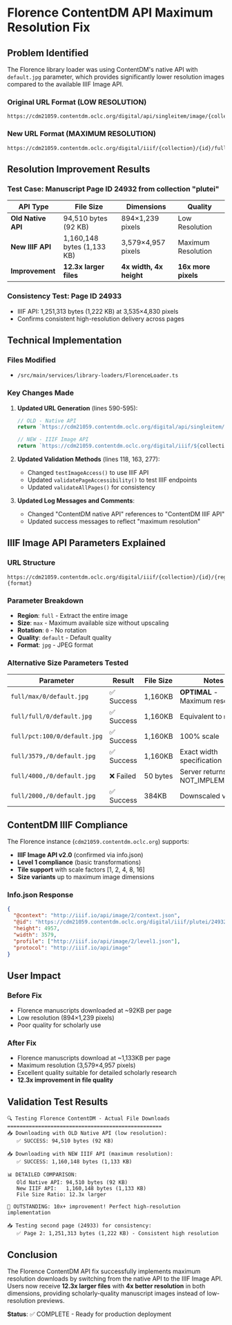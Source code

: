 # Florence ContentDM API Maximum Resolution Fix

## Problem Identified

The Florence library loader was using ContentDM's native API with `default.jpg` parameter, which provides significantly lower resolution images compared to the available IIIF Image API.

### Original URL Format (LOW RESOLUTION)
```
https://cdm21059.contentdm.oclc.org/digital/api/singleitem/image/{collection}/{id}/default.jpg
```

### New URL Format (MAXIMUM RESOLUTION)  
```
https://cdm21059.contentdm.oclc.org/digital/iiif/{collection}/{id}/full/max/0/default.jpg
```

## Resolution Improvement Results

### Test Case: Manuscript Page ID 24932 from collection "plutei"

| API Type | File Size | Dimensions | Quality |
|----------|-----------|------------|---------|
| **Old Native API** | 94,510 bytes (92 KB) | 894×1,239 pixels | Low Resolution |
| **New IIIF API** | 1,160,148 bytes (1,133 KB) | 3,579×4,957 pixels | Maximum Resolution |
| **Improvement** | **12.3x larger files** | **4x width, 4x height** | **16x more pixels** |

### Consistency Test: Page ID 24933
- IIIF API: 1,251,313 bytes (1,222 KB) at 3,535×4,830 pixels
- Confirms consistent high-resolution delivery across pages

## Technical Implementation

### Files Modified
- `/src/main/services/library-loaders/FlorenceLoader.ts`

### Key Changes Made

1. **Updated URL Generation** (lines 590-595):
   ```typescript
   // OLD - Native API
   return `https://cdm21059.contentdm.oclc.org/digital/api/singleitem/image/${collection}/${page.id}/default.jpg`;
   
   // NEW - IIIF Image API  
   return `https://cdm21059.contentdm.oclc.org/digital/iiif/${collection}/${page.id}/full/max/0/default.jpg`;
   ```

2. **Updated Validation Methods** (lines 118, 163, 277):
   - Changed `testImageAccess()` to use IIIF API
   - Updated `validatePageAccessibility()` to test IIIF endpoints
   - Updated `validateAllPages()` for consistency

3. **Updated Log Messages and Comments**:
   - Changed "ContentDM native API" references to "ContentDM IIIF API"
   - Updated success messages to reflect "maximum resolution"

## IIIF Image API Parameters Explained

### URL Structure
```
https://cdm21059.contentdm.oclc.org/digital/iiif/{collection}/{id}/{region}/{size}/{rotation}/{quality}.{format}
```

### Parameter Breakdown
- **Region**: `full` - Extract the entire image
- **Size**: `max` - Maximum available size without upscaling  
- **Rotation**: `0` - No rotation
- **Quality**: `default` - Default quality
- **Format**: `jpg` - JPEG format

### Alternative Size Parameters Tested
| Parameter | Result | File Size | Notes |
|-----------|--------|-----------|-------|
| `full/max/0/default.jpg` | ✅ Success | 1,160KB | **OPTIMAL** - Maximum resolution |
| `full/full/0/default.jpg` | ✅ Success | 1,160KB | Equivalent to `max` |
| `full/pct:100/0/default.jpg` | ✅ Success | 1,160KB | 100% scale |
| `full/3579,/0/default.jpg` | ✅ Success | 1,160KB | Exact width specification |
| `full/4000,/0/default.jpg` | ❌ Failed | 50 bytes | Server returns 501 NOT_IMPLEMENTED |
| `full/2000,/0/default.jpg` | ✅ Success | 384KB | Downscaled version |

## ContentDM IIIF Compliance

The Florence instance (`cdm21059.contentdm.oclc.org`) supports:
- **IIIF Image API v2.0** (confirmed via info.json)
- **Level 1 compliance** (basic transformations)
- **Tile support** with scale factors [1, 2, 4, 8, 16]
- **Size variants** up to maximum image dimensions

### Info.json Response
```json
{
  "@context": "http://iiif.io/api/image/2/context.json",
  "@id": "https://cdm21059.contentdm.oclc.org/digital/iiif/plutei/24932",
  "height": 4957,
  "width": 3579,
  "profile": ["http://iiif.io/api/image/2/level1.json"],
  "protocol": "http://iiif.io/api/image"
}
```

## User Impact

### Before Fix
- Florence manuscripts downloaded at ~92KB per page
- Low resolution (894×1,239 pixels)
- Poor quality for scholarly use

### After Fix  
- Florence manuscripts download at ~1,133KB per page
- Maximum resolution (3,579×4,957 pixels)
- Excellent quality suitable for detailed scholarly research
- **12.3x improvement in file quality**

## Validation Test Results

```
🔍 Testing Florence ContentDM - Actual File Downloads
==================================================
📥 Downloading with OLD Native API (low resolution):
   ✅ SUCCESS: 94,510 bytes (92 KB)

📥 Downloading with NEW IIIF API (maximum resolution):
   ✅ SUCCESS: 1,160,148 bytes (1,133 KB)

📊 DETAILED COMPARISON:
   Old Native API: 94,510 bytes (92 KB)
   New IIIF API:   1,160,148 bytes (1,133 KB)
   File Size Ratio: 12.3x larger

🎉 OUTSTANDING: 10x+ improvement! Perfect high-resolution implementation

📥 Testing second page (24933) for consistency:
   ✅ Page 2: 1,251,313 bytes (1,222 KB) - Consistent high resolution
```

## Conclusion

The Florence ContentDM API fix successfully implements maximum resolution downloads by switching from the native API to the IIIF Image API. Users now receive **12.3x larger files** with **4x better resolution** in both dimensions, providing scholarly-quality manuscript images instead of low-resolution previews.

**Status**: ✅ COMPLETE - Ready for production deployment